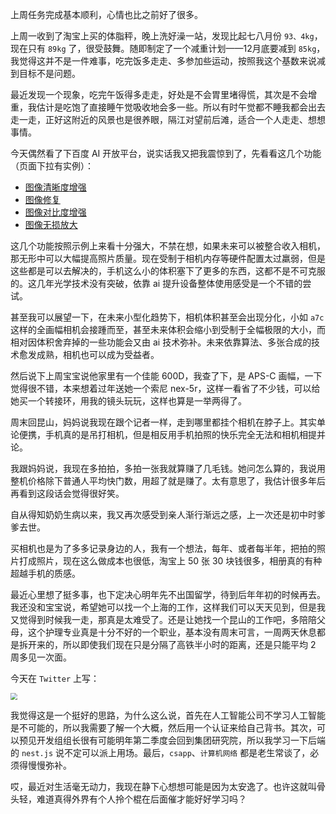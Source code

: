 上周任务完成基本顺利，心情也比之前好了很多。

上周一收到了淘宝上买的体脂秤，晚上洗好澡一站，发现比起七八月份 `93、4kg`，现在只有 `89kg` 了，很受鼓舞。随即制定了一个减重计划——12月底要减到 `85kg`，我觉得这并不是一件难事，吃完饭多走走、多参加些运动，按照我这个基数来说减到目标不是问题。

最近发现一个现象，吃完午饭得多走走，好处是不会胃里堵得慌，其次是不会增重，我估计是吃饱了直接睡午觉吸收地会多一些。所以有时午觉都不睡我都会出去走一走，正好这附近的风景也是很养眼，隔江对望前后滩，适合一个人走走、想想事情。

今天偶然看了下百度 AI 开放平台，说实话我又把我震惊到了，先看看这几个功能（页面下拉有实例）：

- [图像清晰度增强](https://ai.baidu.com/tech/imageprocess/image_definition_enhance)
- [图像修复](https://ai.baidu.com/tech/imageprocess/inpainting)
- [图像对比度增强](https://ai.baidu.com/tech/imageprocess/contrast_enhance)
- [图像无损放大](https://ai.baidu.com/tech/imageprocess/image_quality_enhance)

这几个功能按照示例上来看十分强大，不禁在想，如果未来可以被整合收入相机，那无形中可以大幅提高照片质量。现在受制于相机内存等硬件配置太过羸弱，但是这些都是可以去解决的，手机这么小的体积塞下了更多的东西，这都不是不可克服的。这几年光学技术没有突破，依靠 ai 提升设备整体使用感受是一个不错的尝试。

甚至我可以展望一下，在未来小型化趋势下，相机体积甚至会出现分化，小如 `a7c` 这样的全画幅相机会接踵而至，甚至未来体积会缩小到受制于全幅极限的大小，而相对因体积舍弃掉的一些功能会又由 ai 技术弥补。未来依靠算法、多张合成的技术愈发成熟，相机也可以成为受益者。

然后说下上周宝宝说他家里有一个佳能 600D，我查了下，是 APS-C 画幅，一下觉得很不错，本来想着过年送她一个索尼 nex-5r，这样一看省了不少钱，可以给她买一个转接环，用我的镜头玩玩，这样也算是一举两得了。

周末回昆山，妈妈说我现在跟个记者一样，走到哪里都挂个相机在脖子上。其实单论便携，手机真的是吊打相机，但是相反用手机拍照的快乐完全无法和相机相提并论。

我跟妈妈说，我现在多拍拍，多拍一张我就算赚了几毛钱。她问怎么算的，我说用整机价格除下普通人平均快门数，用超了就是赚了。太有意思了，我估计很多年后再看到这段话会觉得很好笑。

自从得知奶奶生病以来，我又再次感受到亲人渐行渐远之感，上一次还是初中时爹爹去世。

买相机也是为了多多记录身边的人，我有一个想法，每年、或者每半年，把拍的照片打成照片，现在这么做成本也很低，淘宝上 50 张 30 块钱很多，相册真的有种超越手机的质感。

最近心里想了挺多事，也下定决心明年先不出国留学，待到后年年初的时候再去。我还没和宝宝说，希望她可以找一个上海的工作，这样我们可以天天见到，但是我又觉得到时候我一走，那真是太难受了。还是让她找一个昆山的工作吧，多陪陪父母，这个护理专业真是十分不好的一个职业，基本没有周末可言，一周两天休息都是拆开来的，所以即使我们现在只是分隔了高铁半小时的距离，还是只能平均 2 周多见一次面。

今天在 `Twitter` 上写：

<img src="https://gitee.com/zhangyi98/pictureBed/raw/master/img/image-20201201171559058.png" style="zoom:67%;" />

我觉得这是一个挺好的思路，为什么这么说，首先在人工智能公司不学习人工智能是不可能的，所以我需要了解一个大概，然后用一个认证来给自己背书。其次，可以预见开发组组长很有可能明年第二季度会回到集团研究院，所以我学习一下后端的 `nest.js` 说不定可以派上用场。最后，`csapp`、`计算机网络` 都是老生常谈了，必须得慢慢弥补。

哎，最近对生活毫无动力，我现在静下心想想可能是因为太安逸了。也许这就叫骨头轻，难道真得外界有个人拎个棍在后面催才能好好学习吗？













